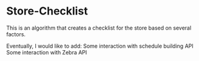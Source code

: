 # Store-Checklist

This is an algorithm that creates a checklist for the store based on several factors.

Eventually, I would like to add:
    Some interaction with schedule building API
    Some interaction with Zebra API